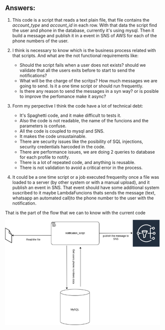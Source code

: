     
## Answers:


1. This code is a script that reads a text plain file, that file contains the *account_type* and *account_id* in each row. With that data the script find the user and phone in the database, currently it's using mysql. Then it build a message and publish it in a event in SNS of AWS for each of the phone numbers of the user.



2. I think is necessary to know which is the business process related with that scripts. And what are the not functional requirements like: 
    - Should the script fails when a user does not exists? should we validate that all the users exits before to start to send the notifications?
    - What will be the charge of the scritps? How much messages we are going to send. Is it a one time script or should run frequently.
    - Is there any reason to send the messages in a syn way? or is posible to improve the perfomance make it async?



3. Form my perpective I think the code have a lot of technical debt:
    - It's Spaghetti code, and it make difficult to tests it.
    - Also the code is not readable, the name of the funcions and the parameters is confuse.
    - All the code is coupled to mysql and SNS.
    - It makes the code unsustainable.
    - There are security issues like the posibility of SQL injections, security credentials harcoded in the code.
    - There are performance issues, we are doing 2 queries to database for each profile to notify.
    - There is a lot of repeated code, and anything is reusable.
    - There is not validation to avoid a critical error in the process.



4. It could be a one time script or a job executed frequenlty once a file was loaded to a server (by other system or with a manual upload), and it publish an event in SNS. That event should have some additional system suscribed to it maybe LambdaFuncions thats sends the message (text, whatsapp an automated call)to the phone number to the user with the notification.

That is the part of the flow that we can to know with the current code

![Diagrama](diagram.png)



